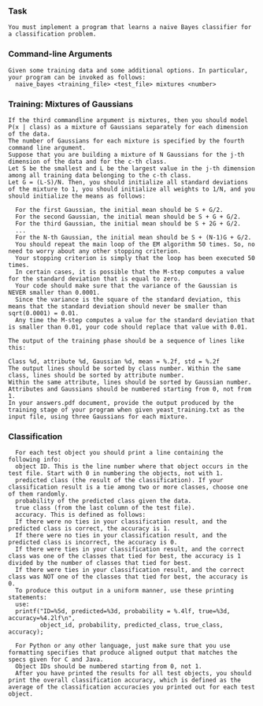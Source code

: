 ### Task
    You must implement a program that learns a naive Bayes classifier for a classification problem. 
    
    
### Command-line Arguments
    Given some training data and some additional options. In particular, your program can be invoked as follows:
      naive_bayes <training_file> <test_file> mixtures <number>

### Training: Mixtures of Gaussians

    If the third commandline argument is mixtures, then you should model P(x | class) as a mixture of Gaussians separately for each dimension of the data. 
    The number of Gaussians for each mixture is specified by the fourth command line argument.
    Suppose that you are building a mixture of N Gaussians for the j-th dimension of the data and for the c-th class. 
    Let S be the smallest and L be the largest value in the j-th dimension among all training data belonging to the c-th class. 
    Let G = (L-S)/N. Then, you should initialize all standard deviations of the mixture to 1, you should initialize all weights to 1/N, and you should initialize the means as follows:

      For the first Gaussian, the initial mean should be S + G/2.
      For the second Gaussian, the initial mean should be S + G + G/2.
      For the third Gaussian, the initial mean should be S + 2G + G/2.
      ...
      For the N-th Gaussian, the initial mean should be S + (N-1)G + G/2.
      You should repeat the main loop of the EM algorithm 50 times. So, no need to worry about any other stopping criterion.
      Your stopping criterion is simply that the loop has been executed 50 times.
      In certain cases, it is possible that the M-step computes a value for the standard deviation that is equal to zero. 
      Your code should make sure that the variance of the Gaussian is NEVER smaller than 0.0001. 
      Since the variance is the square of the standard deviation, this means that the standard deviation should never be smaller than sqrt(0.0001) = 0.01. 
      Any time the M-step computes a value for the standard deviation that is smaller than 0.01, your code should replace that value with 0.01.

    The output of the training phase should be a sequence of lines like this:

    Class %d, attribute %d, Gaussian %d, mean = %.2f, std = %.2f
    The output lines should be sorted by class number. Within the same class, lines should be sorted by attribute number. 
    Within the same attribute, lines should be sorted by Gaussian number. 
    Attributes and Gaussians should be numbered starting from 0, not from 1.
    In your answers.pdf document, provide the output produced by the training stage of your program when given yeast_training.txt as the input file, using three Gaussians for each mixture.
    
### Classification

      For each test object you should print a line containing the following info:
      object ID. This is the line number where that object occurs in the test file. Start with 0 in numbering the objects, not with 1.
      predicted class (the result of the classification). If your classification result is a tie among two or more classes, choose one of them randomly.
      probability of the predicted class given the data.
      true class (from the last column of the test file).
      accuracy. This is defined as follows:
      If there were no ties in your classification result, and the predicted class is correct, the accuracy is 1.
      If there were no ties in your classification result, and the predicted class is incorrect, the accuracy is 0.
      If there were ties in your classification result, and the correct class was one of the classes that tied for best, the accuracy is 1 divided by the number of classes that tied for best.
      If there were ties in your classification result, and the correct class was NOT one of the classes that tied for best, the accuracy is 0.
      To produce this output in a uniform manner, use these printing statements:
      use:
      printf("ID=%5d, predicted=%3d, probability = %.4lf, true=%3d, accuracy=%4.2lf\n", 
             object_id, probability, predicted_class, true_class, accuracy);
      
      For Python or any other language, just make sure that you use formatting specifies that produce aligned output that matches the specs given for C and Java.
      Object IDs should be numbered starting from 0, not 1.
      After you have printed the results for all test objects, you should print the overall classification accuracy, which is defined as the average of the classification accuracies you printed out for each test object. 
